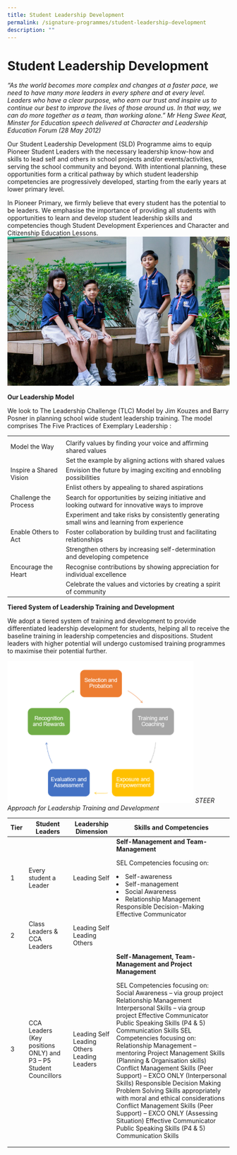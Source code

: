 ```yaml
---
title: Student Leadership Development
permalink: /signature-programmes/student-leadership-development
description: ""
---
```

# Student Leadership Development

*“As the world becomes more complex and changes at a faster pace, we need to have many more leaders in every sphere and at every level. Leaders who have a clear purpose, who earn our trust and inspire us to continue our best to improve the lives of those around us. In that way, we can do more together as a team, than working alone.”
Mr Heng Swee Keat, Minster for Education
speech delivered at Character and Leadership Education Forum (28 May 2012)*

Our Student Leadership Development (SLD) Programme aims to equip Pioneer Student Leaders with the necessary leadership know-how and skills to lead self and others in school projects and/or events/activities, serving the school community and beyond. With intentional planning, these opportunities form a critical pathway by which student leadership competencies are progressively developed, starting from the early years at lower primary level.

In Pioneer Primary, we firmly believe that every student has the potential to be leaders. We emphasise the importance of providing all students with opportunities to learn and develop student leadership skills and competencies though Student Development Experiences and Character and Citizenship Education Lessons.  
![](/images/Student%20Leadership.jpg)

**Our Leadership Model**

We look to The Leadership Challenge (TLC) Model by Jim Kouzes and Barry Posner in planning school wide student leadership training.  The model comprises  The Five Practices of Exemplary Leadership :

|                         |                                                                                                   |
|-------------------------|---------------------------------------------------------------------------------------------------|
|                         |                                                                                                   |
| Model the Way           | Clarify values by finding your voice and affirming shared values                                  |
|                         | Set the example by aligning actions with shared values                                            |
| Inspire a Shared Vision | Envision the future by imaging exciting and ennobling possibilities                               |
|                         | Enlist others by appealing to shared aspirations                                                  |
| Challenge the Process   | Search for opportunities by seizing initiative and looking outward for innovative ways to improve |
|                         | Experiment and take risks by consistently generating small wins and learning from experience      |
| Enable Others to Act    | Foster collaboration by building trust and facilitating relationships                             |
|                         | Strengthen others by increasing self-determination and developing competence                      |
| Encourage the Heart     | Recognise contributions by showing appreciation for individual excellence                         |
|                         | Celebrate the values and victories by creating a spirit of community                              |

**Tiered System of Leadership Training and Development**

We adopt a tiered system of training and development to provide differentiated leadership development for students, helping all to receive the baseline training in leadership competencies and dispositions. Student leaders with higher potential will undergo customised training programmes to maximise their potential further. 

![](/images/sld.png) *STEER Approach for Leadership Training and Development*

| Tier  | Student Leaders                                                   | Leadership Dimension                        | Skills and Competencies                                                                                                                                                                                                                                                                                                                                                                                                                                                                                                                                                                                                                                                                                                                            |
|-------|-------------------------------------------------------------------|---------------------------------------------|----------------------------------------------------------------------------------------------------------------------------------------------------------------------------------------------------------------------------------------------------------------------------------------------------------------------------------------------------------------------------------------------------------------------------------------------------------------------------------------------------------------------------------------------------------------------------------------------------------------------------------------------------------------------------------------------------------------------------------------------------|
| 1     | Every student a Leader                                            | Leading Self                                | <b>Self-Management and Team-Management</b><p>  SEL Competencies focusing on: <li>Self-awareness <li>Self-management <li>Social Awareness <li>Relationship Management Responsible Decision-Making Effective Communicator                                                                                                                                                                                                                                                                                                                                                                                                                                                                                                                                                      |
| 2     | Class Leaders & CCA Leaders                                       | Leading Self Leading Others                 |                                                                                                                                                                                                                                                                                                                                                                                                                                                                                                                                                                                                                                                                                                                                                    |
| 3     | CCA Leaders  (Key positions ONLY) and P3 – P5 Student Councillors | Leading Self Leading Others Leading Leaders | <b>Self-Management, Team-Management and Project Management </b><p>  SEL Competencies focusing on: Social Awareness – via group project Relationship Management Interpersonal Skills – via group project Effective Communicator Public Speaking Skills (P4 & 5) Communication Skills SEL Competencies focusing on: Relationship Management – mentoring Project Management Skills (Planning & Organisation skills) Conflict Management Skills (Peer Support) – EXCO ONLY (Interpersonal Skills) Responsible Decision Making Problem Solving Skills appropriately with moral and ethical considerations Conflict Management Skills (Peer Support) – EXCO ONLY (Assessing Situation) Effective Communicator Public Speaking Skills (P4 & 5) Communication Skills  |